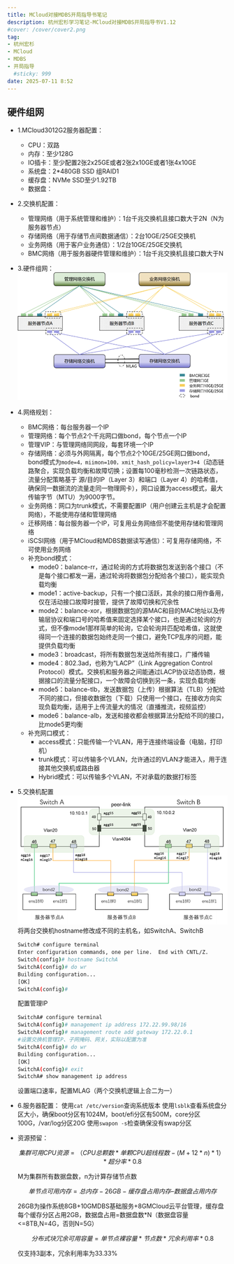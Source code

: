 ```yaml
---
title: MCloud对接MDBS开局指导书笔记
description: 杭州宏杉学习笔记-MCloud对接MDBS开局指导书V1.12
#cover: /cover/cover2.png
tag:
- 杭州宏杉
- MCloud
- MDBS
- 开局指导
  #sticky: 999
date: 2025-07-11 8:52
---
```


## 硬件组网

* 1.MCloud3012G2服务器配置：
  * CPU：双路
  * 内存：至少128G
  * IO插卡：至少配置2张2x25GE或者2张2x10GE或者1张4x10GE
  * 系统盘：2*480GB SSD 组RAID1
  * 缓存盘：NVMe SSD至少1.92TB
  * 数据盘：

* 2.交换机配置：
  * 管理网络（用于系统管理和维护）：1台千兆交换机且接口数大于2N（N为服务器节点）
  * 存储网络（用于存储节点间数据通信）：2台10GE/25GE交换机
  * 业务网络（用于客户业务通信）：1/2台10GE/25GE交换机
  * BMC网络（用于服务器硬件管理和维护）：1台千兆交换机且接口数大于N

* 3.硬件组网：
  ![alt text](images/image.png)

* 4.网络规划：
  * BMC网络：每台服务器一个IP
  * 管理网络：每个节点2个千兆网口做bond，每个节点一个IP
  * 管理VIP：与管理网络同网段，每套环境一个IP
  * 存储网络：必须与外网隔离，每个节点2个10GE/25GE网口做bond，bond模式为`mode=4，miimon=100，xmit_hash_policy=layer3+4`（动态链路聚合，实现负载均衡和故障切换；设置每100毫秒检测一次链路状态，流量分配策略基于 源/目的IP（Layer 3）和端口（Layer 4）的哈希值，确保同一数据流的流量走同一物理网卡），网口设置为access模式，最大传输字节（MTU）为9000字节。
  * 业务网络：网口为trunk模式，不需要配置IP（用户创建云主机是才会配置网络），不能使用存储和管理网络
  * 迁移网络：每台服务器一个IP，可复用业务网络但不能使用存储和管理网络
  * iSCSI网络（用于MCloud和MDBS数据读写通信）：可复用存储网络，不可使用业务网络
  * 补充bond模式：
    * mode0：balance-rr，通过轮询的方式将数据包发送到各个接口（不是每个接口都发一遍，通过轮询将数据包分配给各个接口），能实现负载均衡
    * mode1：active-backup，只有一个接口活跃，其余的接口用作备用，仅在活动接口故障时接管，提供了故障切换和冗余性
    * mode2：balance-xor，根据数据包的源MAC和目的MAC地址以及传输层协议和端口号的哈希值来固定选择某个接口，也是通过轮询的方式，但不像mode1那样简单的轮询，它会轮询并匹配哈希值，这就使得同一个连接的数据包始终走同一个接口，避免TCP乱序的问题，能提供负载均衡
    * mode3：broadcast，将所有数据包发送给所有接口，广播传输
    * mode4：802.3ad，也称为“LACP”（Link Aggregation Control Protocol）模式。交换机和服务器之间能通过LACP协议动态协商，根据接口的流量分配接口，一个故障会切换到另一条，实现负载均衡
    * mode5：balance-tlb，发送数据包（上传）根据算法（TLB）分配给不同的接口，但接收数据包（下载）只使用一个接口，在接收方向实现负载均衡，适用于上传流量大的情况（直播推流，视频监控）
    * mode6：balance-alb，发送和接收都会根据算法分配给不同的接口，比mode5更均衡
  * 补充网口模式：
    * access模式：只能传输一个VLAN，用于连接终端设备（电脑，打印机）
    * trunk模式：可以传输多个VLAN，允许通过的VLAN才能进入，用于连接其他交换机或路由器
    * Hybrid模式：可以传输多个VLAN，不对承载的数据打标签

* 5.交换机配置
  ![alt text](images/image2.png)
  将两台交换机hostname修改成不同的主机名，如SwitchA、SwitchB

  ```sh
  Switch# configure terminal
  Enter configuration commands, one per line.  End with CNTL/Z.
  Switch(config)# hostname SwitchA                                                         #修改主机名为SwitchA
  SwitchA(config)# do wr
  Building configuration...
  [OK]
  SwitchA(config)#
  ```

  配置管理IP

  ```sh
  SwitchA# configure terminal
  SwitchA(config)# management ip address 172.22.99.98/16
  SwitchA(config)# management route add gateway 172.22.0.1
  #设置交换机管理IP、子网掩码、网关，实际以配置为准
  SwitchA(config)# do wr
  Building configuration...
  [OK]
  SwitchA(config)# exit
  SwitchA# show management ip address
  ```
  
  设置端口速率，配置MLAG（两个交换机逻辑上合二为一）

* 6.服务器配置：
  使用`cat /etc/version`查询系统版本
  使用`lsblk`查看系统盘分区大小，确保boot分区有1024M，boot/efi分区有500M，core分区100G，/var/log分区20G
  使用`swapon -s`检查确保没有swap分区

* 资源预留：

  $$
  集群可用CPU资源=（CPU总颗数*单颗CPU超线程数-(M+ 12*n)*1）*超分率 *0.8
  $$

  M为集群所有数据盘数，n为计算存储节点数
  
  $$
  单节点可用内存 = 总内存 - 26GB  - 缓存盘占用内存 – 数据盘占用内存
  $$ 

  26GB为操作系统8GB+10GMDBS基础服务+8GMCloud云平台管理，缓存盘每个缓存分区占用2GB，数据盘占用=数据盘数*N（数据盘容量<=8TB,N=4G，否则N=5G）

  $$
  分布式块冗余可用容量 = 单节点裸容量 * 节点数 * 冗余利用率 * 0.8
  $$

  仅支持3副本，冗余利用率为33.33%